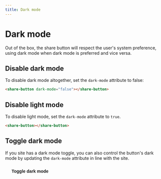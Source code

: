 ```yaml
---
title: Dark mode
---
```


# Dark mode

Out of the box, the share button will respect the user's system preference, using dark mode when dark mode is preferred and vice versa.

## Disable dark mode

To disable dark mode altogether, set the `dark-mode` attribute to false:

```html
<share-button dark-mode="false"></share-button>
```

<div class="sb-container">
    <share-button dark-mode="false"></share-button>
</div>

## Disable light mode

To disable light mode, set the `dark-mode` attribute to `true`.

```html
<share-button></share-button>
```

<div class="sb-container">
    <share-button dark-mode="true"></share-button>
</div>

## Toggle dark mode

If you site has a dark mode toggle, you can also control the button's dark mode by updating the `dark-mode` attribute in line with the site.

<div class="sb-container">
    <share-button id="share"></share-button>
    <button id="toggle">Toggle dark mode</button>
</div>


<style>
    button {
        border-radius: 8px;
        border-color: var(--vp-button-alt-border);
        color: var(--vp-button-alt-text);
        background-color: var(--vp-button-alt-bg);
        border-radius: 20px;
        padding: 0 20px;
        line-height: 38px;
        font-size: 14px;
        display: inline-block;
        border: 1px solid transparent;
        text-align: center;
        font-weight: 600;
        white-space: nowrap;
        transition: color 0.25s, border-color 0.25s, background-color 0.25s;

            &:hover {
                border-color: var(--vp-button-alt-hover-border);
                color: var(--vp-button-alt-hover-text);
                background-color: var(--vp-button-alt-hover-bg);
            }
    }
</style>


<script setup>
    import {onMounted} from 'vue'

    onMounted(() => {
        import("@royalfig/share-button");

        const share = document.querySelector("#share");
        const toggle = document.querySelector("#toggle");

        toggle.addEventListener("click", () => {
        const state = share.getAttribute("dark-mode");

        if (state === "true") {
            share.setAttribute("dark-mode", "false");
        } else {
            share.setAttribute("dark-mode", "true");
        }
        });
    })
</script>
